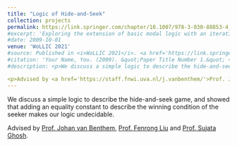 ```yaml
---
title: "Logic of Hide-and-Seek"
collection: projects
permalink: https://link.springer.com/chapter/10.1007/978-3-030-88853-4_13
#excerpt: 'Exploring the extension of basic modal logic with an iterative substitution operator. '
#date: 2009-10-01
venue: 'WoLLIC 2021'
#source: Published in <i>WoLLIC 2021</i>. <a href='https://link.springer.com/chapter/10.1007/978-3-030-88853-4_13'>Download paper here</a>
#citation: 'Your Name, You. (2009). &quot;Paper Title Number 1.&quot; <i>Journal 1</i>. 1(1).'
#description: <p>We discuss a simple logic to describe the hide-and-seek game, and showed that adding an equality constant to describe the winning condition of the seeker makes our logic undecidable.</p>

<p>Advised by <a href='https://staff.fnwi.uva.nl/j.vanbenthem/'>Prof. Johan van Benthem</a>, <a href='http://www.fenrong.net/'>Prof. Fenrong Liu</a> and <a href='https://www.isichennai.res.in/~sujata/'>Prof. Sujata Ghosh</a>. </p>
---
```

<p>We discuss a simple logic to describe the hide-and-seek game, and showed that adding an equality constant to describe the winning condition of the seeker makes our logic undecidable.</p><p>Advised by <a href='https://staff.fnwi.uva.nl/j.vanbenthem/'>Prof. Johan van Benthem</a>, <a href='http://www.fenrong.net/'>Prof. Fenrong Liu</a> and <a href='https://www.isichennai.res.in/~sujata/'>Prof. Sujata Ghosh</a>. </p>



